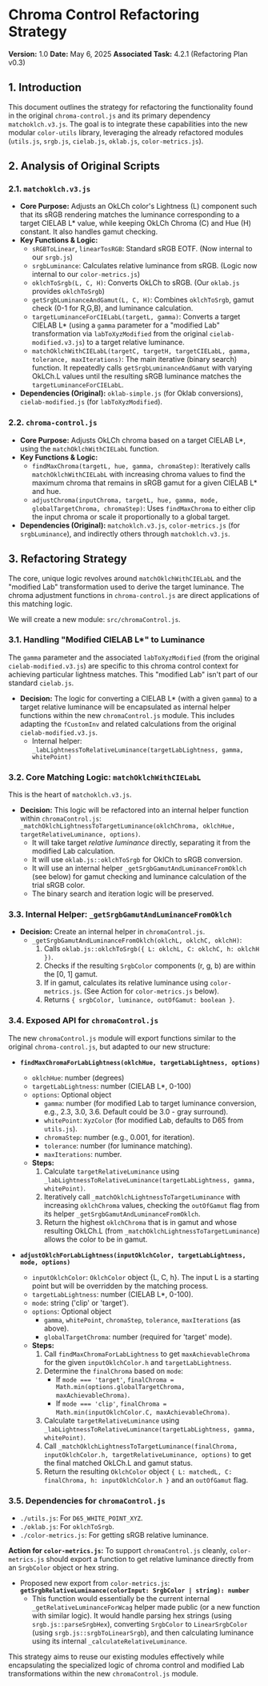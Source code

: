 # Chroma Control Refactoring Strategy

**Version:** 1.0
**Date:** May 6, 2025
**Associated Task:** 4.2.1 (Refactoring Plan v0.3)

## 1. Introduction

This document outlines the strategy for refactoring the functionality found in the original `chroma-control.js` and its primary dependency `matchoklch.v3.js`. The goal is to integrate these capabilities into the new modular `color-utils` library, leveraging the already refactored modules (`utils.js`, `srgb.js`, `cielab.js`, `oklab.js`, `color-metrics.js`).

## 2. Analysis of Original Scripts

### 2.1. `matchoklch.v3.js`

* **Core Purpose:** Adjusts an OkLCh color's Lightness (L) component such that its sRGB rendering matches the luminance corresponding to a target CIELAB L\* value, while keeping OkLCh Chroma (C) and Hue (H) constant. It also handles gamut checking.
* **Key Functions & Logic:**
    * `sRGBToLinear`, `linearTosRGB`: Standard sRGB EOTF. (Now internal to our `srgb.js`)
    * `srgbLuminance`: Calculates relative luminance from sRGB. (Logic now internal to our `color-metrics.js`)
    * `oklchToSrgb(L, C, H)`: Converts OkLCh to sRGB. (Our `oklab.js` provides `oklchToSrgb`)
    * `getSrgbLuminanceAndGamut(L, C, H)`: Combines `oklchToSrgb`, gamut check (0-1 for R,G,B), and luminance calculation.
    * `targetLuminanceForCIELabL(targetL, gamma)`: Converts a target CIELAB L\* (using a `gamma` parameter for a "modified Lab" transformation via `labToXyzModified` from the original `cielab-modified.v3.js`) to a target relative luminance.
    * `matchOklchWithCIELabL(targetC, targetH, targetCIELabL, gamma, tolerance, maxIterations)`: The main iterative (binary search) function. It repeatedly calls `getSrgbLuminanceAndGamut` with varying OkLCh.L values until the resulting sRGB luminance matches the `targetLuminanceForCIELabL`.
* **Dependencies (Original):** `oklab-simple.js` (for Oklab conversions), `cielab-modified.js` (for `labToXyzModified`).

### 2.2. `chroma-control.js`

* **Core Purpose:** Adjusts OkLCh chroma based on a target CIELAB L\*, using the `matchOklchWithCIELabL` function.
* **Key Functions & Logic:**
    * `findMaxChroma(targetL, hue, gamma, chromaStep)`: Iteratively calls `matchOklchWithCIELabL` with increasing chroma values to find the maximum chroma that remains in sRGB gamut for a given CIELAB L\* and hue.
    * `adjustChroma(inputChroma, targetL, hue, gamma, mode, globalTargetChroma, chromaStep)`: Uses `findMaxChroma` to either clip the input chroma or scale it proportionally to a global target.
* **Dependencies (Original):** `matchoklch.v3.js`, `color-metrics.js` (for `srgbLuminance`), and indirectly others through `matchoklch.v3.js`.

## 3. Refactoring Strategy

The core, unique logic revolves around `matchOklchWithCIELabL` and the "modified Lab" transformation used to derive the target luminance. The chroma adjustment functions in `chroma-control.js` are direct applications of this matching logic.

We will create a new module: `src/chromaControl.js`.

### 3.1. Handling "Modified CIELAB L\*" to Luminance

The `gamma` parameter and the associated `labToXyzModified` (from the original `cielab-modified.v3.js`) are specific to this chroma control context for achieving particular lightness matches. This "modified Lab" isn't part of our standard `cielab.js`.

* **Decision:** The logic for converting a CIELAB L\* (with a given `gamma`) to a target relative luminance will be encapsulated as internal helper functions within the new `chromaControl.js` module. This includes adapting the `fCustomInv` and related calculations from the original `cielab-modified.v3.js`.
    * Internal helper: `_labLightnessToRelativeLuminance(targetLabLightness, gamma, whitePoint)`

### 3.2. Core Matching Logic: `matchOklchWithCIELabL`

This is the heart of `matchoklch.v3.js`.
* **Decision:** This logic will be refactored into an internal helper function within `chromaControl.js`: `_matchOklchLightnessToTargetLuminance(oklchChroma, oklchHue, targetRelativeLuminance, options)`.
    * It will take target *relative luminance* directly, separating it from the modified Lab calculation.
    * It will use `oklab.js::oklchToSrgb` for OklCh to sRGB conversion.
    * It will use an internal helper `_getSrgbGamutAndLuminanceFromOklch` (see below) for gamut checking and luminance calculation of the trial sRGB color.
    * The binary search and iteration logic will be preserved.

### 3.3. Internal Helper: `_getSrgbGamutAndLuminanceFromOklch`

* **Decision:** Create an internal helper in `chromaControl.js`.
    * `_getSrgbGamutAndLuminanceFromOklch(oklchL, oklchC, oklchH)`:
        1.  Calls `oklab.js::oklchToSrgb({ L: oklchL, C: oklchC, h: oklchH })`.
        2.  Checks if the resulting `SrgbColor` components (r, g, b) are within the [0, 1] gamut.
        3.  If in gamut, calculates its relative luminance using `color-metrics.js`. (See Action for `color-metrics.js` below).
        4.  Returns `{ srgbColor, luminance, outOfGamut: boolean }`.

### 3.4. Exposed API for `chromaControl.js`

The new `chromaControl.js` module will export functions similar to the original `chroma-control.js`, but adapted to our new structure:

* **`findMaxChromaForLabLightness(oklchHue, targetLabLightness, options)`**
    * `oklchHue`: number (degrees)
    * `targetLabLightness`: number (CIELAB L\*, 0-100)
    * `options`: Optional object
        * `gamma`: number (for modified Lab to target luminance conversion, e.g., 2.3, 3.0, 3.6. Default could be 3.0 - gray surround).
        * `whitePoint`: `XyzColor` (for modified Lab, defaults to D65 from `utils.js`).
        * `chromaStep`: number (e.g., 0.001, for iteration).
        * `tolerance`: number (for luminance matching).
        * `maxIterations`: number.
    * **Steps:**
        1.  Calculate `targetRelativeLuminance` using `_labLightnessToRelativeLuminance(targetLabLightness, gamma, whitePoint)`.
        2.  Iteratively call `_matchOklchLightnessToTargetLuminance` with increasing `oklchChroma` values, checking the `outOfGamut` flag from its helper `_getSrgbGamutAndLuminanceFromOklch`.
        3.  Return the highest `oklchChroma` that is in gamut and whose resulting OkLCh.L (from `_matchOklchLightnessToTargetLuminance`) allows the color to be in gamut.

* **`adjustOklchForLabLightness(inputOklchColor, targetLabLightness, mode, options)`**
    * `inputOklchColor`: `OklchColor` object {L, C, h}. The input L is a starting point but will be overridden by the matching process.
    * `targetLabLightness`: number (CIELAB L\*, 0-100).
    * `mode`: string ('clip' or 'target').
    * `options`: Optional object
        * `gamma`, `whitePoint`, `chromaStep`, `tolerance`, `maxIterations` (as above).
        * `globalTargetChroma`: number (required for 'target' mode).
    * **Steps:**
        1.  Call `findMaxChromaForLabLightness` to get `maxAchievableChroma` for the given `inputOklchColor.h` and `targetLabLightness`.
        2.  Determine the `finalChroma` based on `mode`:
            * If `mode === 'target'`, `finalChroma = Math.min(options.globalTargetChroma, maxAchievableChroma)`.
            * If `mode === 'clip'`, `finalChroma = Math.min(inputOklchColor.C, maxAchievableChroma)`.
        3.  Calculate `targetRelativeLuminance` using `_labLightnessToRelativeLuminance(targetLabLightness, gamma, whitePoint)`.
        4.  Call `_matchOklchLightnessToTargetLuminance(finalChroma, inputOklchColor.h, targetRelativeLuminance, options)` to get the final matched OkLCh.L and gamut status.
        5.  Return the resulting `OklchColor` object `{ L: matchedL, C: finalChroma, h: inputOklchColor.h }` and an `outOfGamut` flag.

### 3.5. Dependencies for `chromaControl.js`

* `./utils.js`: For `D65_WHITE_POINT_XYZ`.
* `./oklab.js`: For `oklchToSrgb`.
* `./color-metrics.js`: For getting sRGB relative luminance.

**Action for `color-metrics.js`:**
To support `chromaControl.js` cleanly, `color-metrics.js` should export a function to get relative luminance directly from an `SrgbColor` object or hex string.
* Proposed new export from `color-metrics.js`: **`getSrgbRelativeLuminance(colorInput: SrgbColor | string): number`**
    * This function would essentially be the current internal `_getRelativeLuminanceForWcag` helper made public (or a new function with similar logic). It would handle parsing hex strings (using `srgb.js::parseSrgbHex`), converting `SrgbColor` to `LinearSrgbColor` (using `srgb.js::srgbToLinearSrgb`), and then calculating luminance using its internal `_calculateRelativeLuminance`.

This strategy aims to reuse our existing modules effectively while encapsulating the specialized logic of chroma control and modified Lab transformations within the new `chromaControl.js` module.
